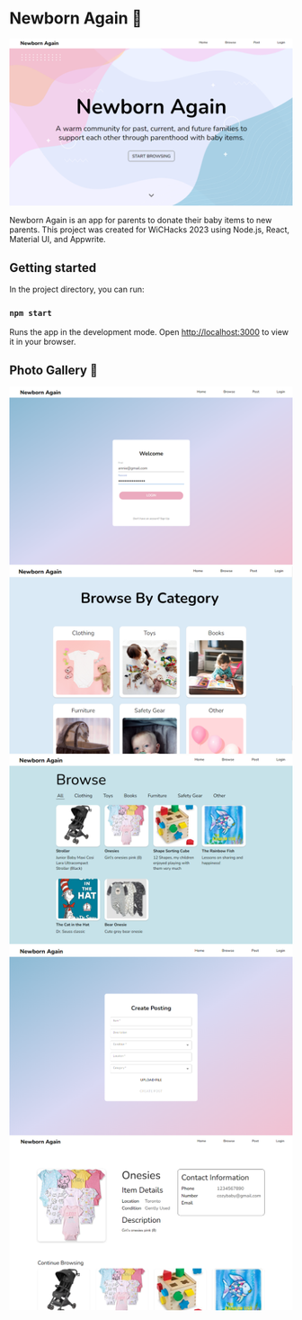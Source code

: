 # Newborn Again 🐣

![landing](image/README/landing.png)

Newborn Again is an app for parents to donate their baby items to new parents. This project was created for WiCHacks 2023 using Node.js, React, Material UI, and Appwrite.

## Getting started

In the project directory, you can run:

### `npm start`

Runs the app in the development mode.
Open [http://localhost:3000](http://localhost:3000) to view it in your browser.

## Photo Gallery 🍼

![login](image/README/login.png)![category](image/README/category.png)![browse](image/README/browse.png)![posting](image/README/posting.png)![product](image/README/product.png)
